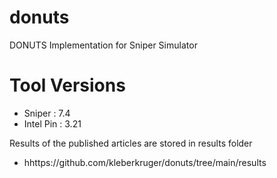 # donuts
DONUTS Implementation for Sniper Simulator

# Tool Versions
- Sniper    : 7.4
- Intel Pin : 3.21

Results of the published articles are stored in results folder
- hhttps://github.com/kleberkruger/donuts/tree/main/results
